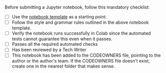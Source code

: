 Before submitting a Jupyter notebook, follow this mandatory checklist:

- [ ] Use the [notebook template](https://github.com/GoogleCloudPlatform/ai-platform-samples/blob/master/ai-platform-unified/notebooks/notebook_template.ipynb) as a starting point.
- [ ] Follow the style and grammar rules outlined in the above notebook template.
- [ ] Verify the notebook runs successfully in Colab since the automated tests cannot guarantee this even when it passes.
- [ ] Passes all the required automated checks
- [ ] Has been reviewed by a Tech Writer
- [ ] This notebook has been added to the CODEOWNERS file, pointing to the author or the author's team. If the CODEOWNERS file doesn't exist, create one in the nearest folder that makes sense.
